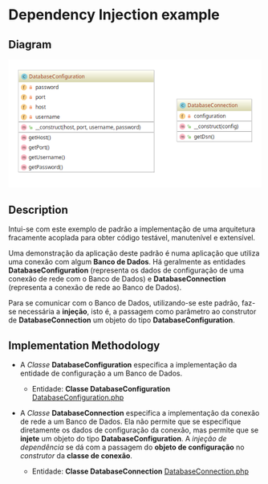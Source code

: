 # Dependency Injection example

## Diagram

![Image of Dependency Injection](../../../images/dependency-injection.png)

## Description

Intui-se com este exemplo de padrão a implementação de uma arquitetura fracamente acoplada
para obter código testável, manutenível e extensível.

Uma demonstração da aplicação deste padrão é numa aplicação que utiliza uma conexão com algum **Banco de Dados**.
Há geralmente as entidades **DatabaseConfiguration** (representa os dados de configuração de uma conexão 
de rede com o Banco de Dados) e **DatabaseConnection** (representa a conexão de rede ao Banco de Dados).

Para se comunicar com o Banco de Dados, utilizando-se este padrão, faz-se necessária a **injeção**, isto é,
a passagem como parâmetro ao construtor de **DatabaseConnection** um objeto do tipo **DatabaseConfiguration**.

## Implementation Methodology

* A *Classe* **DatabaseConfiguration** especifica a implementação da entidade de configuração a um Banco de Dados.

  - Entidade: **Classe DatabaseConfiguration** [DatabaseConfiguration.php](DatabaseConfiguration.php)

* A *Classe* **DatabaseConnection** especifica a implementação da conexão de rede a um Banco de Dados. Ela não
permite que se especifique diretamente os dados de configuração da conexão, mas permite que se **injete**
um objeto do tipo **DatabaseConfiguration**. A *injeção de dependência* se dá com a passagem do **objeto de
configuração** no _construtor_ da **classe de conexão**.

  - Entidade: **Classe DatabaseConnection** [DatabaseConnection.php](DatabaseConnection.php)